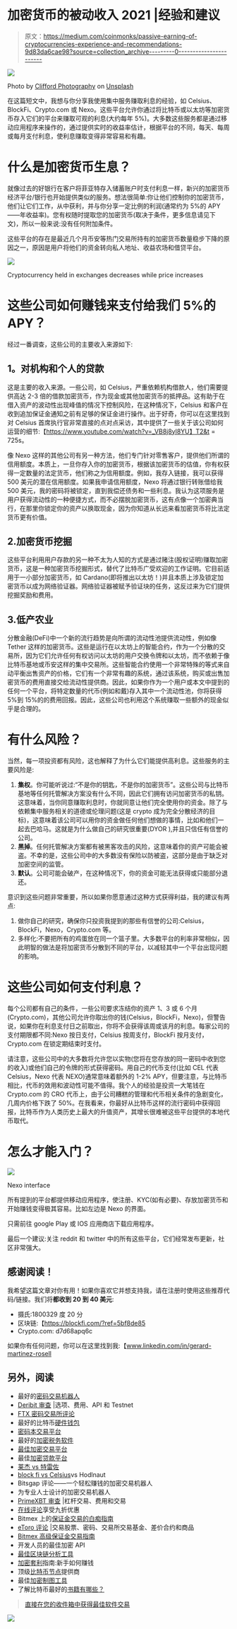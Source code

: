# 加密货币的被动收入 2021 |经验和建议

> 原文：<https://medium.com/coinmonks/passive-earning-of-cryptocurrencies-experience-and-recommendations-9d83da6cae98?source=collection_archive---------0----------------------->

![](img/dedc6c37072ae09e778ab7f2a00616db.png)

Photo by [Clifford Photography](https://unsplash.com/@cliffordgatewood?utm_source=unsplash&utm_medium=referral&utm_content=creditCopyText) on [Unsplash](https://unsplash.com/s/photos/crypto?utm_source=unsplash&utm_medium=referral&utm_content=creditCopyText)

在这篇短文中，我想与你分享我使用集中服务赚取利息的经验，如 Celsius、BlockFi、Crypto.com 或 Nexo。这些平台允许你通过将比特币或以太坊等加密货币存入它们的平台来赚取可观的利息(大约每年 5%)。大多数这些服务都是通过移动应用程序来操作的，通过提供实时的收益率估计，根据平台的不同，每天、每周或每月支付利息，使利息赚取变得非常容易和有趣。

# 什么是加密货币生息？

就像过去的好银行在客户将菲亚特存入储蓄账户时支付利息一样，新兴的加密货币经济平台/银行也开始提供类似的服务。想法很简单:你让他们控制你的加密货币，他们让它们工作，从中获利，并与你分享一定比例的利润(通常约为 5%的 APY——年收益率)。您有权随时提取您的加密货币(取决于条件，更多信息请见下文)，所以一般来说:没有任何附加条件。

这些平台的存在是最近几个月币安等热门交易所持有的加密货币数量稳步下降的原因之一，原因是用户将他们的资金转向私人地址、收益农场和借贷平台。

![](img/026ad1fc3a1c0704b0a957c0a0489fef.png)

Cryptocurrency held in exchanges decreases while price increases

# 这些公司如何赚钱来支付给我们 5%的 APY？

经过一番调查，这些公司的主要收入来源如下:

## **1。对机构和个人的贷款**

这是主要的收入来源。一些公司，如 Celsius，严重依赖机构借款人，他们需要提供高达 2-3 倍的借款加密货币，作为现金或其他加密货币的抵押品。这有助于在借入资产的波动性出现峰值的情况下控制风险，在这种情况下，Celsius 和客户在收到追加保证金通知之前有足够的保证金进行操作。出于好奇，你可以在这里找到对 Celsius 首席执行官非常直接的点对点采访，其中提供了一些关于该公司如何运营的细节:【https://www.youtube.com/watch?v=_VB8j8yl8YU】T2&t = 725s。

像 Nexo 这样的其他公司有另一种方法，他们专门针对零售客户，提供他们所谓的信用额度。本质上，一旦你存入你的加密货币，根据该加密货币的估值，你有权获得一定数量的法定货币，他们称之为信用额度。例如，我存入链接，我可以获得 500 美元的潜在信用额度。如果我申请信用额度，Nexo 将通过银行转账借给我 500 美元，我的密码将被锁定，直到我偿还债务和一些利息。我认为这项服务是用户获得流动性的一种便捷方式，而不必摆脱加密货币，这有点像一个加密典当行，在那里你锁定你的资产以换取现金，因为你知道从长远来看加密货币将比法定货币更有价值。

## 2.加密货币挖掘

这些平台利用用户存款的另一种不太为人知的方式是通过赌注(股权证明)赚取加密货币，这是一种加密货币挖掘形式，替代了比特币广受欢迎的工作证明。它目前适用于一小部分加密货币，如 Cardano(即将推出以太坊！)并且本质上涉及锁定加密货币以成为网络验证器。网络验证器被赋予验证块的任务，这反过来为它们提供挖掘奖励和费用。

## 3.低产农业

分散金融(DeFi)中一个新的流行趋势是向所谓的流动性池提供流动性，例如像 Tether 这样的加密货币。这些是运行在以太坊上的智能合约，作为一个分散的交易所，因为它们允许任何有权访问以太坊的用户交换令牌和以太坊，而不依赖于像比特币基地或币安这样的集中交易所。这些智能合约使用一个非常特殊的等式来自动平衡出售资产的价格，它们有一个非常有趣的系统，通过该系统，购买或出售加密货币的费用直接交给流动性提供商。因此，如果你作为一个用户或本文中提到的任何一个平台，将特定数量的代币(例如和戴)存入其中一个流动性池，你将获得 5%到 15%的的费用回报。因此，这些公司也利用这个系统赚取一些额外的现金似乎是合理的。

# 有什么风险？

当然，每一项投资都有风险，这也解释了为什么它们能提供高利息。这些服务的主要风险是:

1.  **集权**。你可能听说过:“不是你的钥匙，不是你的加密货币”。这些公司与比特币基地等任何托管解决方案没有什么不同，因此它们拥有访问加密货币的私钥。这意味着，当你同意赚取利息时，你就同意让他们完全使用你的资金。除了与依赖集中服务相关的道德或伦理问题(这是 crypto 成为完全分散经济的目标)，这意味着该公司可以用你的资金做任何他们想做的事情，比如和他们一起去巴哈马。这就是为什么做自己的研究很重要(DYOR ),并且只信任有信誉的公司。
2.  **黑掉**。任何托管解决方案都有被黑客攻击的风险，这意味着你的资产可能会被盗。不幸的是，这些公司中的大多数没有保险以防被盗，这部分是由于缺乏对加密空间的监管。
3.  **默认**。公司可能会破产，在这种情况下，你的资金可能无法获得或只能部分退还。

意识到这些问题非常重要，所以如果你愿意通过这种方式获得利益，我的建议有两点:

1.  做你自己的研究，确保你只投资我提到的那些有信誉的公司:Celsius，BlockFi，Nexo，Crypto.com 等。
2.  多样化:不要把所有的鸡蛋放在同一个篮子里。大多数平台的利率非常相似，因此明智的做法是将加密货币分散到不同的平台，以减轻其中一个平台出现问题的影响。

# 这些公司如何支付利息？

每个公司都有自己的条件，一些公司要求冻结你的资产 1、3 或 6 个月(Crypto.com)，其他公司允许你取出你的钱(Celsius，BlockFi，Nexo)，但警告说，如果你在利息支付日之前取出，你将不会获得该周或该月的利息。每家公司的支付期限都不同:Nexo 按日支付，Celsius 按周支付，BlockFi 按月支付，Crypto.com 在锁定期结束时支付。

请注意，这些公司中的大多数将允许您以实物(您将在您存放的同一密码中收到您的收入)或他们自己的令牌的形式获得密码。用自己的代币支付(比如 CEL 代表 Celsius，Nexo 代表 NEXO)通常意味着额外的 1-2% APY，但要注意，与比特币相比，代币的效用和波动性可能不值得。我个人的经验是投资一大笔钱在 Crypto.com 的 CRO 代币上，由于公司糟糕的管理和代币相关条件的急剧变化，几周内价格下跌了 50%。在我看来，你最好从比特币这样的流行密码中获得回报，比特币作为人类历史上最大的升值资产，其增长很难被这些平台提供的本地代币取代。

# 怎么才能入门？

![](img/3c99a8b9a6c3d01f43bbf0e0d59acab6.png)

Nexo interface

所有提到的平台都提供移动应用程序，使注册、KYC(如有必要)、存放加密货币和开始赚钱变得极其容易。比如左边是 Nexo 的界面。

只需前往 google Play 或 IOS 应用商店下载应用程序。

最后一个建议:关注 reddit 和 twitter 中的所有这些平台，它们经常发布更新，社区非常强大。

## 感谢阅读！

我希望这篇文章对你有用！如果你喜欢它并想支持我，请在注册时使用这些推荐代码/链接。我们将**都收到 20 到 40 美元**:

*   摄氏:1800329 度 20 分
*   区块链:【https://blockfi.com/?ref=5bf8de85 
*   Crypto.com: d7d68apq6c

如果你有任何问题，你可以在这里找到我:【www.linkedin.com/in/gerard-martinez-rosell 

## 另外，阅读

*   最好的[密码交易机器人](/coinmonks/crypto-trading-bot-c2ffce8acb2a)
*   [Deribit 审查](/coinmonks/deribit-review-options-fees-apis-and-testnet-2ca16c4bbdb2) |选项、费用、API 和 Testnet
*   [FTX 密码交易所评论](/coinmonks/ftx-crypto-exchange-review-53664ac1198f)
*   最好的比特币[硬件钱包](/coinmonks/the-best-cryptocurrency-hardware-wallets-of-2020-e28b1c124069?source=friends_link&sk=324dd9ff8556ab578d71e7ad7658ad7c)
*   [密码本交易平台](/coinmonks/top-10-crypto-copy-trading-platforms-for-beginners-d0c37c7d698c)
*   最好的[加密税务软件](/coinmonks/best-crypto-tax-tool-for-my-money-72d4b430816b)
*   [最佳加密交易平台](/coinmonks/the-best-crypto-trading-platforms-in-2020-the-definitive-guide-updated-c72f8b874555)
*   最佳[加密贷款平台](/coinmonks/top-5-crypto-lending-platforms-in-2020-that-you-need-to-know-a1b675cec3fa)
*   [莱杰 vs 特雷佐](/coinmonks/ledger-vs-trezor-best-hardware-wallet-to-secure-cryptocurrency-22c7a3fd391e)
*   [block fi vs Celsius](/coinmonks/blockfi-vs-celsius-vs-hodlnaut-8a1cc8c26630)vs Hodlnaut
*   Bitsgap 评论——一个轻松赚钱的加密交易机器人
*   为专业人士设计的加密交易机器人
*   [PrimeXBT 审查](/coinmonks/primexbt-review-88e0815be858) |杠杆交易、费用和交易
*   [在线评论](/coinmonks/haasonline-review-d8d1a3400419)享受九折优惠
*   Bitmex 上的[保证金交易的白痴指南](/coinmonks/the-idiots-guide-to-margin-trading-on-bitmex-dbbd7742c6fc?source=friends_link&sk=7bfa99d2a181142510c8442c8ddb0786)
*   [eToro 评论](/coinmonks/etoro-review-78807ddeb33c) |交易股票、密码、交易所交易基金、差价合约和商品
*   [Bitmex 高级保证金交易指南](/coinmonks/bitmex-advanced-margin-trading-guide-2270c195ce25?source=friends_link&sk=1d986cca731f5084b9a2db4a4bc4a7ad)
*   开发人员的最佳加密 API
*   [最佳区块链分析工具](https://bitquery.io/blog/best-blockchain-analysis-tools-and-software)
*   [加密套利](/coinmonks/crypto-arbitrage-guide-how-to-make-money-as-a-beginner-62bfe5c868f6)指南:新手如何赚钱
*   顶级[比特币节点](https://blog.coincodecap.com/bitcoin-node-solutions)提供商
*   最佳[加密制图工具](/coinmonks/what-are-the-best-charting-platforms-for-cryptocurrency-trading-85aade584d80)
*   了解比特币最好的[书籍有哪些？](/coinmonks/what-are-the-best-books-to-learn-bitcoin-409aeb9aff4b)

> [直接在您的收件箱中获得最佳软件交易](https://coincodecap.com?utm_source=coinmonks)

[![](img/160ce73bd06d46c2250251e7d5969f9d.png)](https://coincodecap.com?utm_source=coinmonks)